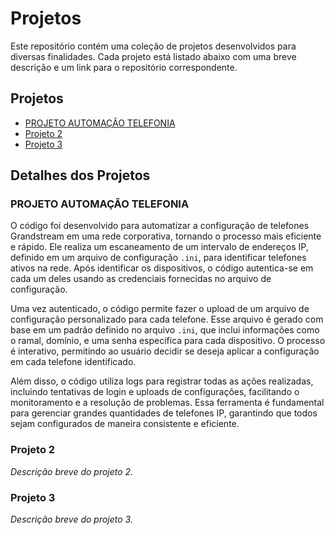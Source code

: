 # Projetos

Este repositório contém uma coleção de projetos desenvolvidos para diversas finalidades. Cada projeto está listado abaixo com uma breve descrição e um link para o repositório correspondente.

## Projetos

- [PROJETO AUTOMAÇÃO TELEFONIA](./GGNET/telefonia)
- [Projeto 2](#projeto-2)
- [Projeto 3](#projeto-3)

## Detalhes dos Projetos

### PROJETO AUTOMAÇÃO TELEFONIA

O código foi desenvolvido para automatizar a configuração de telefones Grandstream em uma rede corporativa, tornando o processo mais eficiente e rápido. Ele realiza um escaneamento de um intervalo de endereços IP, definido em um arquivo de configuração `.ini`, para identificar telefones ativos na rede. Após identificar os dispositivos, o código autentica-se em cada um deles usando as credenciais fornecidas no arquivo de configuração.

Uma vez autenticado, o código permite fazer o upload de um arquivo de configuração personalizado para cada telefone. Esse arquivo é gerado com base em um padrão definido no arquivo `.ini`, que inclui informações como o ramal, domínio, e uma senha específica para cada dispositivo. O processo é interativo, permitindo ao usuário decidir se deseja aplicar a configuração em cada telefone identificado.

Além disso, o código utiliza logs para registrar todas as ações realizadas, incluindo tentativas de login e uploads de configurações, facilitando o monitoramento e a resolução de problemas. Essa ferramenta é fundamental para gerenciar grandes quantidades de telefones IP, garantindo que todos sejam configurados de maneira consistente e eficiente.

### Projeto 2

*Descrição breve do projeto 2.*

### Projeto 3

*Descrição breve do projeto 3.*
